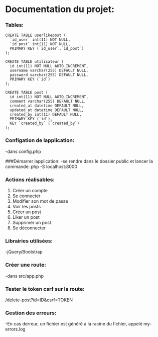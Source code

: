 # Documentation du projet:

### Tables:

```
CREATE TABLE userlikepost (
  `id_user` int(11) NOT NULL,
  `id_post` int(11) NOT NULL,
  PRIMARY KEY (`id_user`,`id_post`)
);

CREATE TABLE utilisateur (
  id int(11) NOT NULL AUTO_INCREMENT,
  username varchar(255) DEFAULT NULL,
  password varchar(255) DEFAULT NULL,
  PRIMARY KEY (`id`)
);

CREATE TABLE post (
  id int(11) NOT NULL AUTO_INCREMENT,
  comment varchar(255) DEFAULT NULL,
  created_at datetime DEFAULT NULL,
  updated_at datetime DEFAULT NULL,
  created_by int(11) DEFAULT NULL,
  PRIMARY KEY (`id`),
  KEY `created_by` (`created_by`)
);
```

### Configation de lapplication:
  -dans config.php

###Démarrer lapplication:
  -se rendre dans le dossier public et lancer la commande: php -S localhost:8000

### Actions réalisables:
1) Créer un compte
2) Se connecter
3) Modifier son mot de passe
4) Voir les posts
5) Créer un post
6) Liker un post
7) Supprimer un post
8) Se déconnecter

### Librairies utilisées: 
  -jQuery/Bootstrap

### Créer une route:
  -dans src/app.php

### Tester le token csrf sur la route:
  /delete-post?id=ID&csrf=TOKEN

### Gestion des erreurs:
  -En cas derreur, un fichier est généré à la racine du fichier, appelé my-errors.log








